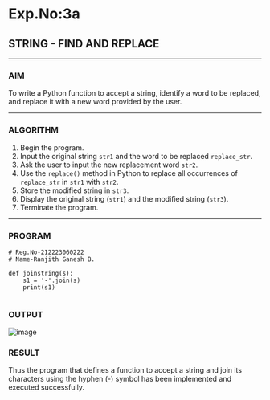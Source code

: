 # Exp.No:3a
## STRING - FIND AND REPLACE

---

### AIM  
To write a Python function to accept a string, identify a word to be replaced, and replace it with a new word provided by the user.

---

### ALGORITHM

1. Begin the program.  
2. Input the original string `str1` and the word to be replaced `replace_str`.  
3. Ask the user to input the new replacement word `str2`.  
4. Use the `replace()` method in Python to replace all occurrences of `replace_str` in `str1` with `str2`.  
5. Store the modified string in `str3`.  
6. Display the original string (`str1`) and the modified string (`str3`).  
7. Terminate the program.

---

### PROGRAM

```
# Reg.No-212223060222
# Name-Ranjith Ganesh B.

def joinstring(s):
    s1 = '-'.join(s)
    print(s1)


```

### OUTPUT
![image](https://github.com/user-attachments/assets/502d36ef-2cb8-40c1-a0c8-56a66fdac73c)

### RESULT
Thus the program that defines a function to accept a string and join its characters using the hyphen (-) symbol has been implemented and executed successfully.
